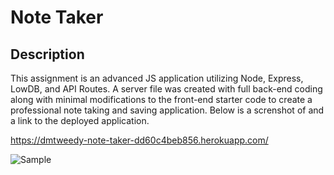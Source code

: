 # Note Taker

## Description
This assignment is an advanced JS application utilizing Node, Express, LowDB, and API Routes. A server file was created with full back-end coding along with minimal modifications to the front-end starter code to create a professional note taking and saving application. Below is a screnshot of and a link to the deployed application.

https://dmtweedy-note-taker-dd60c4beb856.herokuapp.com/

![Sample](https://github.com/dmtweedy/note-taker/assets/135908704/c71fbf6c-ef0d-4400-977e-3a07f4baba6d)
